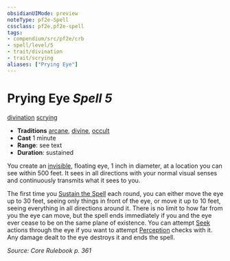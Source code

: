 ```yaml
---
obsidianUIMode: preview
noteType: pf2e-Spell
cssclass: pf2e,pf2e-spell
tags:
- compendium/src/pf2e/crb
- spell/level/5
- trait/divination
- trait/scrying
aliases: ["Prying Eye"]
---
```

# Prying Eye *Spell 5*   
[divination](rules/traits/divination.md "Divination School Trait")  [scrying](rules/traits/scrying.md "Scrying Effect Trait")  

- **Traditions** [arcane](rules/traits/arcane.md "Arcane Tradition Trait"), [divine](rules/traits/divine.md "Divine Tradition Trait"), [occult](rules/traits/occult.md "Occult Tradition Trait")
- **Cast** 1 minute 
- **Range**: see text
- **Duration**: sustained

You create an [invisible](rules/conditions.md#Invisible), floating eye, 1 inch in diameter, at a location you can see within 500 feet. It sees in all directions with your normal visual senses and continuously transmits what it sees to you.

The first time you [Sustain the Spell](rules/actions/sustain-a-spell.md) each round, you can either move the eye up to 30 feet, seeing only things in front of the eye, or move it up to 10 feet, seeing everything in all directions around it. There is no limit to how far from you the eye can move, but the spell ends immediately if you and the eye ever cease to be on the same plane of existence. You can attempt [Seek](rules/actions/seek.md) actions through the eye if you want to attempt [Perception](compendium/skills.md#Perception) checks with it. Any damage dealt to the eye destroys it and ends the spell.

*Source: Core Rulebook p. 361*